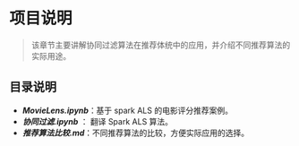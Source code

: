 # 项目说明
> 该章节主要讲解协同过滤算法在推荐体统中的应用，并介绍不同推荐算法的实际用途。

## 目录说明
- ***MovieLens.ipynb***：基于 spark ALS 的电影评分推荐案例。
- ***协同过滤.ipynb*** ： 翻译 Spark ALS 算法。
- ***推荐算法比较.md***：不同推荐算法的比较，方便实际应用的选择。